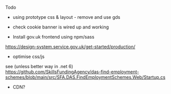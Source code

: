 ﻿Todo

* using prototype css & layout - remove and use gds

* check cookie banner is wired up and working

* Install gov.uk frontend using npm/sass

https://design-system.service.gov.uk/get-started/production/

* optimise css/js

see (unless better way in .net 6)
https://github.com/SkillsFundingAgency/das-find-employment-schemes/blob/main/src/SFA.DAS.FindEmploymentSchemes.Web/Startup.cs

* CDN?